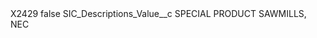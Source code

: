 <?xml version="1.0" encoding="UTF-8"?>
<CustomMetadata xmlns="http://soap.sforce.com/2006/04/metadata" xmlns:xsi="http://www.w3.org/2001/XMLSchema-instance" xmlns:xsd="http://www.w3.org/2001/XMLSchema">
    <label>X2429</label>
    <protected>false</protected>
    <values>
        <field>SIC_Descriptions_Value__c</field>
        <value xsi:type="xsd:string">SPECIAL PRODUCT SAWMILLS, NEC</value>
    </values>
</CustomMetadata>
